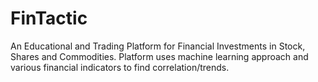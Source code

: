 # FinTactic
An Educational and Trading Platform for Financial Investments in Stock, Shares and Commodities. Platform uses machine learning approach and various financial indicators to find correlation/trends.
